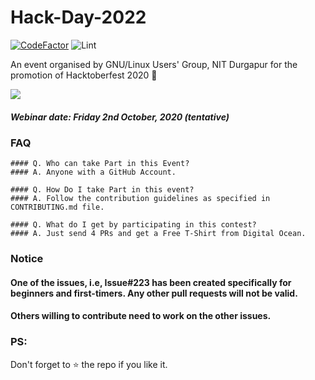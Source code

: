 # Hack-Day-2022
[![CodeFactor](https://www.codefactor.io/repository/github/lugnitdgp/hack-day/badge)](https://www.codefactor.io/repository/github/lugnitdgp/hack-day) ![Lint](https://github.com/lugnitdgp/Hack-Day/workflows/Lint/badge.svg)

An event organised by GNU/Linux Users' Group, NIT Durgapur for the promotion of Hacktoberfest 2020 🎃

![](https://media0.giphy.com/media/TOWeGr70V2R1K/giphy.gif)
##### Webinar date: Friday 2nd October, 2020 (tentative)

### FAQ
    #### Q. Who can take Part in this Event?
    #### A. Anyone with a GitHub Account.

    #### Q. How Do I take Part in this event?
    #### A. Follow the contribution guidelines as specified in CONTRIBUTING.md file. 

    #### Q. What do I get by participating in this contest?
    #### A. Just send 4 PRs and get a Free T-Shirt from Digital Ocean.

### Notice

#### One of the issues, i.e, Issue#223 has been created specifically for beginners and first-timers. Any other pull requests will not be valid. 
#### Others willing to contribute need to work on the other issues.

### PS: 
Don't forget to :star: the repo if you like it.

